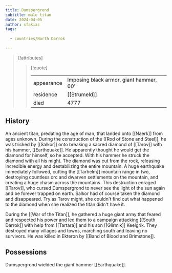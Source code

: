 ```yaml
---
title: Dumspergrond
subtitle: male titan
date: 2024-04-05
author: sfakias
tags:
  
  - countries/North Darrok

---
```

> [!attributes]
> 
> > [!quote]
> >
> > | | |
> > | --- | --- |
> > | appearance | Imposing black armor, giant hammer, 60' |
> > | residence | [[Strumeld]] |
> > | died | 4777 |

## History

An ancient titan, predating the age of man, that landed onto [[Naerk]] from ages unknown. During the construction of the [[Rod of Stone and Steel]], he was tricked by [[Salkor]] onto breaking a sacred diamond of [[Tarov]] with his hammer, [[Earthquake]]. He apparently thought he would get the diamond for himself, so he accepted. With his hammer he struck the diamond with all his might. The diamond was cut from the rock, releasing incredible energy and destabilizing the entire mountain. A huge earthquake immediately followed, cutting the [[Tarhelm]] mountain range in two, destroying countless orc and dwarven settlements on the mountain, and creating a huge chasm across the mountains. This destruction enraged [[Tarov]], who cursed Dumspergrond to never see the light of the sun again and be forever trapped on earth. Salkor had of course taken the diamond and disappeared. Try as Tarov might, she couldn't find out what happened to the diamond when she realized the titan didn't have it.
 
During the [[War of the Titan]], he gathered a huge giant army that feared and respected his power and led them to a campaign attacking [[South Darrok]] with help from [[Tartara]] and his son [[Glirmik]] Keelgrik. They destroyed many villages and towns, marching south and leaving no survivors. He was killed in Ekteron by [[Band of Blood and Brimstone]].

## Possessions

Dumspergrond wielded the giant hammer [[Earthquake]].